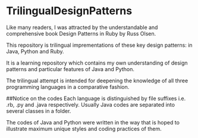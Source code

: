 # TrilingualDesignPatterns
Like many readers, I was attracted by the understandable and comprehensive book Design Patterns in Ruby by Russ Olsen.

This repository is trilingual imprementations of these key design patterns: in Java, Python and Ruby. 

It is a learning repository which contains my own understanding of design patterns and particular features of Java and Python.

The trilingual attempt is intended for deepening the knowledge of all three programming languages in a comparative fashion. 

##Notice on the codes
Each language is distinguished by file suffixes i.e. .rb, .py and .java respectively. Usually Java codes are separated into several classes in a folder.

The codes of Java and Python were written in the way that is hoped to illustrate maximum unique styles and coding practices of them.
